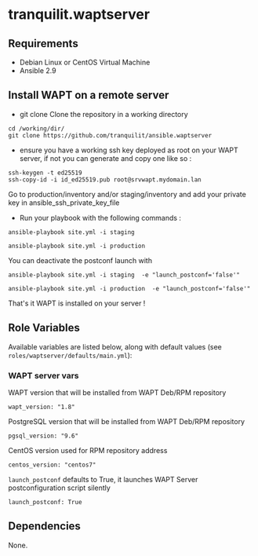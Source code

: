 # tranquilit.waptserver

## Requirements

* Debian Linux or CentOS Virtual Machine
* Ansible 2.9

## Install WAPT on a remote server

* git clone
Clone the repository in a working directory

```
cd /working/dir/
git clone https://github.com/tranquilit/ansible.waptserver
```

* ensure you have a working ssh key deployed as root on your WAPT server, if not you can generate and copy one like so :

```
ssh-keygen -t ed25519
ssh-copy-id -i id_ed25519.pub root@srvwapt.mydomain.lan
```
Go to production/inventory and/or staging/inventory and add your private key in
ansible_ssh_private_key_file



* Run your playbook with the following commands :

```
ansible-playbook site.yml -i staging

ansible-playbook site.yml -i production
```
You can deactivate the postconf launch with

```
ansible-playbook site.yml -i staging  -e "launch_postconf='false'"

ansible-playbook site.yml -i production  -e "launch_postconf='false'"

```

That's it WAPT is installed on your server !

## Role Variables

Available variables are listed below, along with default values (see `roles/waptserver/defaults/main.yml`):

### WAPT server vars

WAPT version that will be installed from WAPT Deb/RPM repository

    wapt_version: "1.8"

PostgreSQL version that will be installed from WAPT Deb/RPM repository

    pgsql_version: "9.6"

CentOS version used for RPM repository address

    centos_version: "centos7"

`launch_postconf` defaults to True, it launches WAPT Server postconfiguration script silently

    launch_postconf: True

## Dependencies

None.
